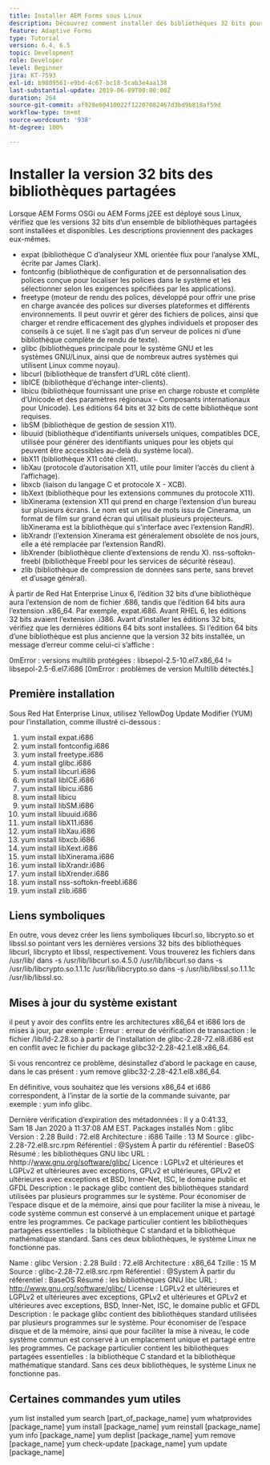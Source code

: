 ```yaml
---
title: Installer AEM Forms sous Linux
description: Découvrez comment installer des bibliothèques 32 bits pour qu’AEM Forms fonctionne sur une installation Linux.
feature: Adaptive Forms
type: Tutorial
version: 6.4, 6.5
topic: Development
role: Developer
level: Beginner
jira: KT-7593
exl-id: b9809561-e9bd-4c67-bc18-5cab3e4aa138
last-substantial-update: 2019-06-09T00:00:00Z
duration: 264
source-git-commit: af928e60410022f12207082467d3bd9b818af59d
workflow-type: tm+mt
source-wordcount: '938'
ht-degree: 100%

---
```


# Installer la version 32 bits des bibliothèques partagées

Lorsque AEM Forms OSGi ou AEM Forms j2EE est déployé sous Linux, vérifiez que les versions 32 bits d’un ensemble de bibliothèques partagées sont installées et disponibles.  Les descriptions proviennent des packages eux-mêmes.

* expat (bibliothèque C d’analyseur XML orientée flux pour l’analyse XML, écrite par James Clark).
* fontconfig (bibliothèque de configuration et de personnalisation des polices conçue pour localiser les polices dans le système et les sélectionner selon les exigences spécifiées par les applications).
* freetype (moteur de rendu des polices, développé pour offrir une prise en charge avancée des polices sur diverses plateformes et différents environnements. Il peut ouvrir et gérer des fichiers de polices, ainsi que charger et rendre efficacement des glyphes individuels et proposer des conseils à ce sujet. Il ne s’agit pas d’un serveur de polices ni d’une bibliothèque complète de rendu de texte).
* glibc (bibliothèques principale pour le système GNU et les systèmes GNU/Linux, ainsi que de nombreux autres systèmes qui utilisent Linux comme noyau).
* libcurl (bibliothèque de transfert d’URL côté client).
* libICE (bibliothèque d’échange inter-clients).
* libicu (bibliothèque fournissant une prise en charge robuste et complète d’Unicode et des paramètres régionaux – Composants internationaux pour Unicode). Les éditions 64 bits et 32 bits de cette bibliothèque sont requises.
* libSM (bibliothèque de gestion de session X11).
* libuuid (bibliothèque d’identifiants universels uniques, compatibles DCE, utilisée pour générer des identifiants uniques pour les objets qui peuvent être accessibles au-delà du système local).
* libX11 (bibliothèque X11 côté client).
* libXau (protocole d’autorisation X11, utile pour limiter l’accès du client à l’affichage).
* libxcb (liaison du langage C et protocole X - XCB).
* libXext (bibliothèque pour les extensions communes du protocole X11).
* libXinerama (extension X11 qui prend en charge l’extension d’un bureau sur plusieurs écrans. Le nom est un jeu de mots issu de Cinerama, un format de film sur grand écran qui utilisait plusieurs projecteurs. libXinerama est la bibliothèque qui s’interface avec l’extension RandR).
* libXrandr (l’extension Xinerama est généralement obsolète de nos jours, elle a été remplacée par l’extension RandR).
* libXrender (bibliothèque cliente d’extensions de rendu X).
nss-softokn-freebl (bibliothèque Freebl pour les services de sécurité réseau).
* zlib (bibliothèque de compression de données sans perte, sans brevet et d’usage général).

À partir de Red Hat Enterprise Linux 6, l’édition 32 bits d’une bibliothèque aura l’extension de nom de fichier .686, tandis que l’édition 64 bits aura l’extension .x86_64. Par exemple, expat.i686. Avant RHEL 6, les éditions 32 bits avaient l’extension .i386. Avant d’installer les éditions 32 bits, vérifiez que les dernières éditions 64 bits sont installées. Si l’édition 64 bits d’une bibliothèque est plus ancienne que la version 32 bits installée, un message d’erreur comme celui-ci s’affiche :

0mError : versions multilib protégées : libsepol-2.5-10.el7.x86_64 != libsepol-2.5-6.el7.i686 [0mError : problèmes de version Multilib détectés.]

## Première installation

Sous Red Hat Enterprise Linux, utilisez YellowDog Update Modifier (YUM) pour l’installation, comme illustré ci-dessous :

1. yum install expat.i686
2. yum install fontconfig.i686
3. yum install freetype.i686
4. yum install glibc.i686
5. yum install libcurl.i686
6. yum install libICE.i686
7. yum install libicu.i686
8. yum install libicu
9. yum install libSM.i686
10. yum install libuuid.i686
11. yum install libX11.i686
12. yum install libXau.i686
13. yum install libxcb.i686
14. yum install libXext.i686
15. yum install libXinerama.i686
16. yum install libXrandr.i686
17. yum install libXrender.i686
18. yum install nss-softokn-freebl.i686
19. yum install zlib.i686

## Liens symboliques

En outre, vous devez créer les liens symboliques libcurl.so, libcrypto.so et libssl.so pointant vers les dernières versions 32 bits des bibliothèques libcurl, libcrypto et libssl, respectivement. Vous trouverez les fichiers dans /usr/lib/
dans -s /usr/lib/libcurl.so.4.5.0 /usr/lib/libcurl.so
dans -s /usr/lib/libcrypto.so.1.1.1c /usr/lib/libcrypto.so
dans -s /usr/lib/libssl.so.1.1.1c /usr/lib/libssl.so.

## Mises à jour du système existant

il peut y avoir des conflits entre les architectures x86_64 et i686 lors de mises à jour, par exemple :
Erreur : erreur de vérification de transaction :
le fichier /lib/ld-2.28.so à partir de l’installation de glibc-2.28-72.el8.i686 est en conflit avec le fichier du package glibc32-2.28-42.1.el8.x86_64.

Si vous rencontrez ce problème, désinstallez d’abord le package en cause, dans le cas présent :
yum remove glibc32-2.28-42.1.el8.x86_64.

En définitive, vous souhaitez que les versions x86_64 et i686 correspondent, à l’instar de la sortie de la commande suivante, par exemple :
yum info glibc.

Dernière vérification d’expiration des métadonnées : Il y a 0:41:33, Sam 18 Jan 2020 à 11:37:08 AM EST.
Packages installés
Nom : glibc
Version : 2.28
Build : 72.el8
Architecture : i686
Taille : 13 M
Source : glibc-2.28-72.el8.src.rpm
Référentiel : @System
À partir du référentiel : BaseOS
Résumé : les bibliothèques GNU libc
URL : hhttp://www.gnu.org/software/glibc/
Licence : LGPLv2 et ultérieures et LGPLv2 et ultérieures avec exceptions, GPLv2 et ultérieures, GPLv2 et ultérieures avec exceptions et BSD, Inner-Net, ISC, le domaine public et GFDL
Description : le package glibc contient des bibliothèques standard utilisées par plusieurs programmes sur le système. Pour économiser de l’espace disque et de la mémoire, ainsi que pour faciliter la mise à niveau, le code système commun est conservé à un emplacement unique et partagé entre les programmes. Ce package particulier contient les bibliothèques partagées essentielles : la bibliothèque C standard et la bibliothèque mathématique standard. Sans ces deux bibliothèques, le système Linux ne fonctionne pas.

Name : glibc
Version : 2.28
Build : 72.el8
Architecture : x86_64
Tzille : 15 M
Source : glibc-2.28-72.el8.src.rpm
Référentiel : @System
À partir du référentiel : BaseOS
Résumé : les bibliothèques GNU libc
URL : http://www.gnu.org/software/glibc/
License : LGPLv2 et ultérieures et LGPLv2 et ultérieures avec exceptions, GPLv2 et ultérieures et GPLv2 et ultérieures avec exceptions, BSD, Inner-Net, ISC, le domaine public et GFDL
Description : le package glibc contient des bibliothèques standard utilisées par plusieurs programmes sur le système. Pour économiser de l’espace disque et de la mémoire, ainsi que pour faciliter la mise à niveau, le code système commun est conservé à un emplacement unique et partagé entre les programmes. Ce package particulier contient les bibliothèques partagées essentielles : la bibliothèque C standard et la bibliothèque mathématique standard. Sans ces deux bibliothèques, le système Linux ne fonctionne pas.

## Certaines commandes yum utiles

yum list installed
yum search [part_of_package_name]
yum whatprovides [package_name]
yum install [package_name]
yum reinstall [package_name]
yum info [package_name]
yum deplist [package_name]
yum remove [package_name]
yum check-update [package_name]
yum update [package_name]

